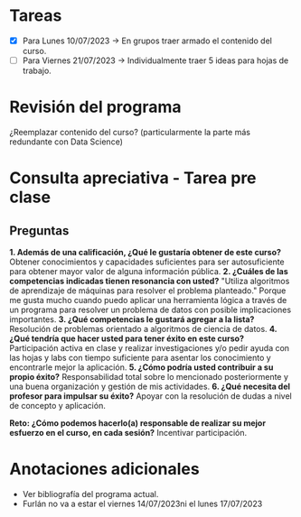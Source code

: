 # Tareas

- [x] Para Lunes   10/07/2023 $\rightarrow$ En grupos traer armado el contenido del curso.   
- [ ] Para Viernes 21/07/2023 $\rightarrow$ Individualmente traer 5 ideas para hojas de trabajo. 

# Revisión del programa

¿Reemplazar contenido del curso? (particularmente la parte más redundante con Data Science)


# Consulta apreciativa - Tarea pre clase
## Preguntas
**1. Además de una calificación, ¿Qué le gustaría obtener de este curso?** 
	Obtener conocimientos y capacidades suficientes para ser autosuficiente para obtener mayor valor de alguna información pública. 
**2. ¿Cuáles de las competencias indicadas tienen resonancia con usted?** 
	"Utiliza algoritmos de aprendizaje de máquinas para resolver el problema planteado." Porque me gusta mucho cuando puedo aplicar una herramienta lógica a través de un programa para resolver un problema de datos con posible implicaciones importantes. 
**3. ¿Qué competencias le gustará agregar a la lista?** 
	Resolución de problemas orientado a algoritmos de ciencia de datos. 
**4. ¿Qué tendría que hacer usted para tener éxito en este curso?** 
	Participación activa en clase y realizar investigaciones y/o pedir ayuda con las hojas y labs con tiempo suficiente para asentar los conocimiento y encontrarle mejor la aplicación.
**5. ¿Cómo podría usted contribuir a su propio éxito?** 
	Responsabilidad total sobre lo mencionado posteriormente y una buena organización y gestión de mis actividades. 
**6. ¿Qué necesita del profesor para impulsar su éxito?** 
	Apoyar con la resolución de dudas a nivel de concepto y aplicación. 

**Reto: ¿Cómo podemos hacerlo(a) responsable de realizar su mejor esfuerzo en el curso, en cada sesión?**
Incentivar participación. 



# Anotaciones adicionales 
- Ver bibliografía del programa actual. 
- Furlán no va a estar el viernes 14/07/2023ni el lunes 17/07/2023


